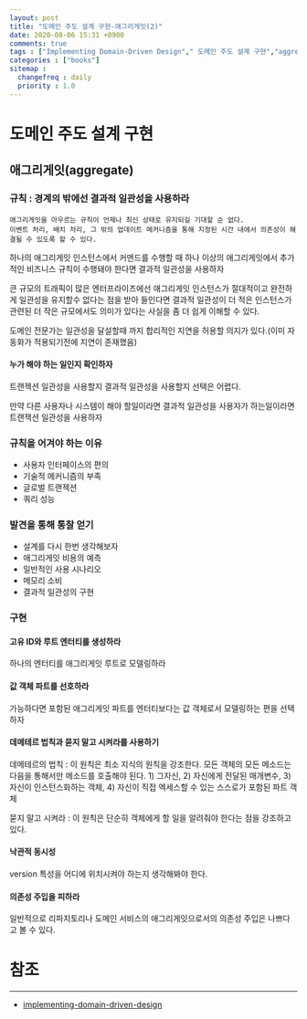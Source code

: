 ```yaml
---
layout: post
title: "도메인 주도 설계 구현-애그리게잇(2)"
date: 2020-08-06 15:31 +0900
comments: true
tags : ["Implementing Domain-Driven Design"," 도메인 주도 설계 구현","aggregate","애그리게잇"]
categories : ["books"]
sitemap :
  changefreq : daily
  priority : 1.0
---
```


# 도메인 주도 설계 구현

## 애그리게잇(aggregate)

### 규칙 : 경계의 밖에선 결과적 일관성을 사용하라

```
애그리게잇을 아우르는 규칙이 언제나 최신 상태로 유지되길 기대할 순 없다.
이벤트 처리, 배치 처리, 그 밖의 업데이트 메커니즘을 통해 지정된 시간 내에서 의존성이 해결될 수 있도록 할 수 있다.
```

하나의 애그리게잇 인스턴스에서 커맨드를 수행할 때 하나 이상의 애그리게잇에서 추가적인 비즈니스 규칙이 수행돼야 한다면 결과적 일관성을 사용하자

큰 규모의 트래픽이 많은 엔터프라이즈에선 애그리게잇 인스턴스가 절대적이고 완전하게 일관성을 유지할수 없다는 점을 받아 들인다면
결과적 일관성이 더 적은 인스턴스가 관련된 더 작은 규모에서도 의미가 있다는 사실을 좀 더 쉽게 이해할 수 있다.

도메인 전문가는 일관성을 달설할때 까지 합리적인 지연을 허용할 의지가 있다.(이미 자동화가 적용되기전에 지연이 존재했음)

#### 누가 해야 하는 일인지 확인하자

트랜젝션 일관성을 사용할지 결과적 일관성을 사용할지 선택은 어렵다.

만약 다른 사용자나 시스템이 해야 할일이라면 결과적 일관성을 사용자가 하는일이라면 트랜잭션 일관성을 사용하자

### 규칙을 어겨야 하는 이유

* 사용자 인터페이스의 편의
* 기술적 메커니즘의 부족
* 글로벌 트랜젝션
* 쿼리 성능

### 발견을 통해 통찰 얻기

* 설계를 다시 한번 생각해보자
* 애그리게잇 비용의 예측
* 일반적인 사용 시나리오
* 메모리 소비
* 결과적 일관성의 구현

### 구현

#### 고유 ID와 루트 엔터티를 생성하라

하나의 엔터티를 애그리게잇 루트로 모델링하라

#### 값 객체 파트를 선호하라

가능하다면 포함된 애그리게잇 파트를 엔터티보다는 값 객체로서 모델링하는 편을 선택하자

#### 데메테르 법칙과 묻지 말고 시켜라를 사용하기

데메테르의 법칙 : 이 원칙은 최소 지식의 원칙을 강조한다. 모든 객체의 모든 메소드는 다음을 통해서만 메소드를 호출해야 된다. 1) 그자신, 2) 자신에게 전달된 매개변수,
3) 자신이 인스턴스화하는 객체, 4) 자신이 직접 엑세스할 수 있는 스스로가 포함된 파트 객체

묻지 말고 시켜라 : 이 원칙은 단순히 객체에게 할 일을 알려줘야 한다는 점을 강조하고 있다.

#### 낙관적 동시성

version 특성을 어디에 위치시켜야 하는지 생각해봐야 한다.

#### 의존성 주입을 피하라

일반적으로 리파지토리나 도메인 서비스의 애그리게잇으로서의 의존성 주입은 나쁘다고 볼 수 있다.


# 참조
-----
* [implementing-domain-driven-design](https://www.oreilly.com/library/view/implementing-domain-driven-design/9780133039900/)

